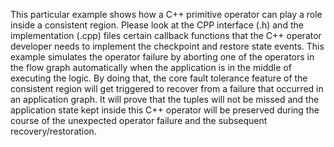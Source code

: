 This particular example shows how a C++ primitive operator can play a role inside a consistent region. Please look at the CPP interface (.h) and the implementation (.cpp) files certain callback functions that the C++ operator developer needs to implement the checkpoint and restore state events. This example simulates the operator failure by aborting one of the operators in the flow graph automatically when the application is in the middle of executing the logic. By doing that, the core fault tolerance feature of the consistent region will get triggered to recover from a failure that occurred in an application graph. It will prove that the tuples will not be missed and the application state kept inside this C++ operator will be preserved during the course of the unexpected operator failure and the subsequent recovery/restoration.

